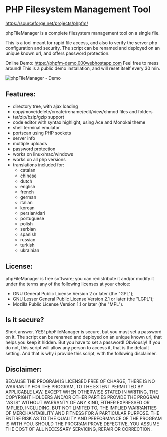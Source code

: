 # PHP Filesystem Management Tool

https://sourceforge.net/projects/phpfm/

phpFileManager is a complete filesystem management tool on a single file.

This is a tool meant for rapid file access, and also to verify the server php configuration and security.
The script can be renamed and deployed on an unique known url, and offers password protection.

Online Demo: https://phpfm-demo.000webhostapp.com
Feel free to mess around! This is a public demo installation, and will reset itself every 30 min.

![phpFileManager - Demo](https://www.dulldusk.com/assets/files/phpfm/ss1.7.2.png)

## Features:
- directory tree, with ajax loading
- copy/move/delete/create/rename/edit/view/chmod files and folders
- tar/zip/bzip/gzip support
- code editor with syntax highlight, using Ace and Monokai theme
- shell terminal emulator
- portscan using PHP sockets
- server info
- multiple uploads
- password protection
- works on linux/mac/windows
- works on all php versions
- translations included for:
    - catalan
    - chinese
    - dutch
    - english
    - french
    - german
    - italian
    - korean
    - persian/dari
    - portuguese
    - polish
    - serbian
    - spanish
    - russian
    - turkish
    - ukrainian

## License:
phpFileManager is free software; you can redistribute it and/or modify it
under the terms any of the following licenses at your choice:
- GNU General Public License Version 2 or later (the "GPL");
- GNU Lesser General Public License Version 2.1 or later (the "LGPL");
- Mozilla Public License Version 1.1 or later (the "MPL").

## Is it secure?
Short answer. YES! phpFileManager is secure, but you must set a password on it.
The script can be renamed and deployed on an unique known url, that helps you keep it hidden.
But you have to set a password! Obviously!
If you do not, this script will allow any person to access it, that is the default setting.
And that is why i provide this script, with the following disclaimer.

## Disclaimer:
BECAUSE THE PROGRAM IS LICENSED FREE OF CHARGE, THERE IS NO WARRANTY FOR THE PROGRAM, TO THE EXTENT PERMITTED BY APPLICABLE LAW.
EXCEPT WHEN OTHERWISE STATED IN WRITING, THE COPYRIGHT HOLDERS AND/OR OTHER PARTIES PROVIDE THE PROGRAM "AS IS" WITHOUT WARRANTY OF ANY KIND, EITHER EXPRESSED OR IMPLIED, INCLUDING, BUT NOT LIMITED TO, THE IMPLIED WARRANTIES OF MERCHANTABILITY AND FITNESS FOR A PARTICULAR PURPOSE. THE ENTIRE RISK AS TO THE QUALITY AND PERFORMANCE OF THE PROGRAM IS WITH YOU. SHOULD THE PROGRAM PROVE DEFECTIVE, YOU ASSUME THE COST OF ALL NECESSARY SERVICING, REPAIR OR CORRECTION.
